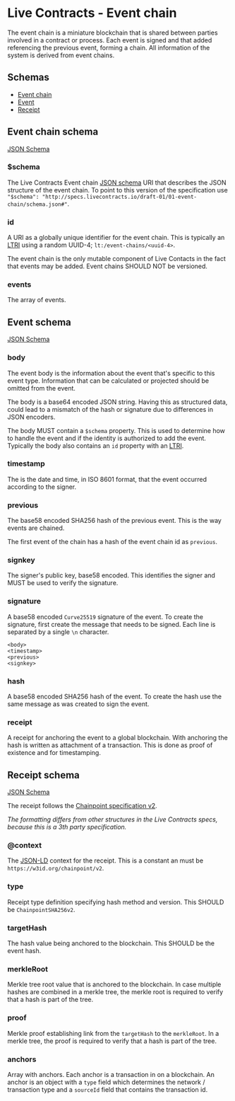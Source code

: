 # Live Contracts - Event chain

The event chain is a miniature blockchain that is shared between parties involved in a contract or process. Each event
is signed and that added referencing the previous event, forming a chain. All information of the system is derived from
event chains.

## Schemas

* [Event chain](#event-chain-schema)
* [Event](#event-schema)
* [Receipt](#receipt-schema)

## Event chain schema

[JSON Schema](schema.json#)

### $schema

The Live Contracts Event chain [JSON schema](http://json-schema.org) URI that describes the JSON structure of the event
chain. To point to this version of the specification use
`"$schema": "http://specs.livecontracts.io/draft-01/01-event-chain/schema.json#"`.

### id

A URI as a globally unique identifier for the event chain. This is typically an [LTRI](../00-ltri/)
using a random UUID-4; `lt:/event-chains/<uuid-4>`.

The event chain is the only mutable component of Live Contacts in the fact that events may be added. Event chains
SHOULD NOT be versioned.

### events

The array of events.

## Event schema

[JSON Schema](schema.json#event)

### body

The event body is the information about the event that's specific to this event type. Information that can be calculated
or projected should be omitted from the event.

The body is a base64 encoded JSON string. Having this as structured data, could lead to a mismatch of the hash or
signature due to differences in JSON encoders.

The body MUST contain a `$schema` property. This is used to determine how to handle the event and if the identity is
authorized to add the event. Typically the body also contains an `id` property with an [LTRI](../00-ltri/).

### timestamp

The is the date and time, in ISO 8601 format, that the event occurred according to the signer.

### previous

The base58 encoded SHA256 hash of the previous event. This is the way events are chained.

The first event of the chain has a hash of the event chain id as `previous`.

### signkey

The signer's public key, base58 encoded. This identifies the signer and MUST be used to verify the signature.

### signature

A base58 encoded `Curve25519` signature of the event. To create the signature, first create the message that needs to be
signed. Each line is separated by a single `\n` character.

```
<body>
<timestamp>
<previous>
<signkey>
```

### hash

A base58 encoded SHA256 hash of the event. To create the hash use the same message as was created to sign the event.

### receipt

A receipt for anchoring the event to a global blockchain. With anchoring the hash is written as attachment of a
transaction. This is done as proof of existence and for timestamping.

## Receipt schema

[JSON Schema](schema.json#receipt)

The receipt follows the [Chainpoint specification v2](https://chainpoint.org/).

_The formatting differs from other structures in the Live Contracts specs, because this is a 3th party specification._

### @context

The [JSON-LD](https://json-ld.org/) context for the receipt. This is a constant an must be
`https://w3id.org/chainpoint/v2`.

### type

Receipt type definition specifying hash method and version. This SHOULD be `ChainpointSHA256v2`.

### targetHash

The hash value being anchored to the blockchain. This SHOULD be the event hash.

### merkleRoot

Merkle tree root value that is anchored to the blockchain. In case multiple hashes are combined in a merkle tree, the
merkle root is required to verify that a hash is part of the tree.

### proof

Merkle proof establishing link from the `targetHash` to the `merkleRoot`. In a merkle tree, the proof is required to
verify that a hash is part of the tree.

### anchors

Array with anchors. Each anchor is a transaction in on a blockchain. An anchor is an object with a `type` field which
determines the network / transaction type and a `sourceId` field that contains the transaction id.
